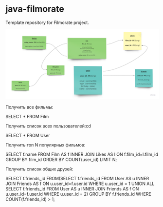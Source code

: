# java-filmorate
Template repository for Filmorate project.


![Диаграмма](https://github.com/basatt13/java-filmorate/blob/add-friends-likes/My%20First%20Board.jpg)

Получить все фильмы:

SELECT *
FROM Film

Получить список всех пользователей:cd

SELECT *
FROM User

Получить топ N популярных фильмов:

SELECT f.name
FROM Film AS f
INNER JOIN Likes AS l ON f.film_id=l.film_id
GROUP BY film_id
ORDER BY COUNT(user_id)
LIMIT N;

Получить список общих друзей:

SELECT f.friends_id
FROM(SELECT f.friends_id
FROM User AS u
INNER JOIN Friends AS f ON u.user_id=f.user.id
WHERE u.user_id = 1
UNION ALL
SELECT f.friends_id
FROM User AS u
INNER JOIN Friends AS f ON u.user_id=f.user.id
WHERE u.user_id = 2)
GROUP BY f.friends_id
WHERE COUNT(f.friends_id) > 1;



